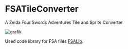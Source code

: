 # FSATileConverter
A Zelda Four Swords Adventures Tile and Sprite Converter

![grafik](https://github.com/user-attachments/assets/546964c5-7fdb-4b5a-a0c9-a29fbdc5ab6f)

Used code library for FSA files [FSALib](https://github.com/Venomalia/EFSAdvent/tree/main/FSALib#fsalib).
